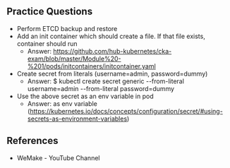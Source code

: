 ## Practice Questions

* Perform ETCD backup and restore
* Add an init container which should create a file. If that file exists, container should run
    -  Answer: https://github.com/hub-kubernetes/cka-exam/blob/master/Module%20-%201/pods/initcontainers/initcontainer.yaml
*  Create secret from literals (username=admin, password=dummy)
    - Answer: $ kubectl create secret generic --from-literal username=admin --from-literal password=dummy
*  Use the above secret as an env variable in pod
    - Answer: as env variable (https://kubernetes.io/docs/concepts/configuration/secret/#using-secrets-as-environment-variables)

## References
- WeMake - YouTube Channel
